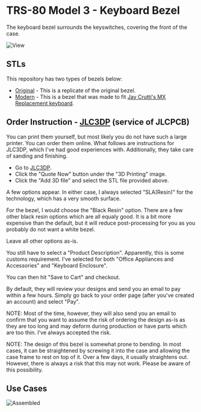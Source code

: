 # TRS-80 Model 3 - Keyboard Bezel

The keyboard bezel surrounds the keyswitches, covering the front of the case.

![View](Images/Keyboard_Bezel.png)

## STLs

This repository has two types of bezels below:

- [Original](Model_3_Original.stl) - This is a replicate of the original bezel.
- [Modern](Model_3_Modern.stl) - This is a bezel that was made to fit [Jay Crutti's MX Replacement keyboard](https://www.jaycrutti.com/hardware-projects/tandy-trs-80-replacement-keyboards).

## Order Instruction - [JLC3DP](https://www.jlcpcb.com) (service of JLCPCB)

You can print them yourself, but most likely you do not have such a large printer. You can order them online. What follows are instructions for JLC3DP, which I've had good experiences with. Additionally, they take care of sanding and finishing.

- Go to [JLC3DP](https://www.jlcpcb.com).
- Click the "Quote Now" button under the "3D Printing" image.
- Click the "Add 3D file" and select the STL file provided above.

A few options appear. In either case, I always selected "SLA(Resin)" for the technology, which has a very smooth surface.

For the bezel, I would choose the "Black Resin" option. There are a few other black resin options which are all equaly good. It is a bit more expensive than the default, but it will reduce post-processing for you as you probably do not want a white bezel.

Leave all other options as-is.

You still have to select a "Product Description". Apparently, this is some customs requirement. I've selected for both "Office Appliances and Accessories" and "Keyboard Enclosure".

You can then hit "Save to Cart" and checkout.

By default, they will review your designs and send you an email to pay within a few hours. Simply go back to your order page (after you've created an account) and select "Pay".

NOTE: Most of the time, however, they will also send you an email to confirm that you want to assume the risk of ordering the design as-is as they are too long and may deform during production or have parts which are too thin. I've always accepted the risk.

NOTE: The design of this bezel is somewhat prone to bending. In most cases, it can be straightened by screwing it into the case and allowing the case frame to rest on top of it. Over a few days, it usually straightens out. However, there is always a risk that this may not work. Please be aware of this possibility.

## Use Cases

![Assembled](Images/Use_Case.png)
